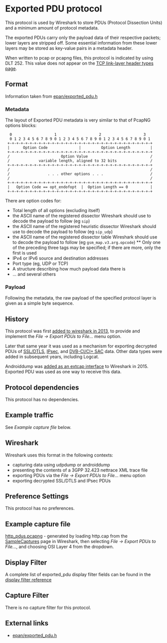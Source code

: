 # Exported PDU protocol

This protocol is used by Wireshark to store PDUs (Protocol Dissection Units) and a minimum amount of protocol metadata.

The exported PDUs carry only the payload data of their respective packets; lower layers are stripped off. Some essential information from these lower layers may be stored as key-value pairs in a metadata header.

When written to pcap or pcapng files, this protocol is indicated by using DLT 252. This value does not appear on the [TCP link-layer header types page](https://www.tcpdump.org/linktypes.html).

## Format

Information taken from [epan/exported_pdu.h](https://gitlab.com/wireshark/wireshark/-/blob/master/epan/exported_pdu.h)

### Metadata

The layout of Exported PDU metadata is very similar to that of PcapNG options blocks:

```
  0                   1                   2                   3
  0 1 2 3 4 5 6 7 8 9 0 1 2 3 4 5 6 7 8 9 0 1 2 3 4 5 6 7 8 9 0 1
 +-+-+-+-+-+-+-+-+-+-+-+-+-+-+-+-+-+-+-+-+-+-+-+-+-+-+-+-+-+-+-+-+
 |      Option Code              |         Option Length         |
 +-+-+-+-+-+-+-+-+-+-+-+-+-+-+-+-+-+-+-+-+-+-+-+-+-+-+-+-+-+-+-+-+
 /                       Option Value                            /
 /             variable length, aligned to 32 bits               /
 +-+-+-+-+-+-+-+-+-+-+-+-+-+-+-+-+-+-+-+-+-+-+-+-+-+-+-+-+-+-+-+-+
 /                                                               /
 /                 . . . other options . . .                     /
 /                                                               /
 +-+-+-+-+-+-+-+-+-+-+-+-+-+-+-+-+-+-+-+-+-+-+-+-+-+-+-+-+-+-+-+-+
 |   Option Code == opt_endofopt  |  Option Length == 0          |
 +-+-+-+-+-+-+-+-+-+-+-+-+-+-+-+-+-+-+-+-+-+-+-+-+-+-+-+-+-+-+-+-+
```

There are option codes for:

* Total length of all options (excluding itself)
* the ASCII name of the registered dissector Wireshark should use to decode the payload to follow (eg `sip`)
* the ASCII name of the registered heuristic dissector Wireshark should use to decode the payload to follow (eg `sip_udp`)
* the ASCII name of the registered dissector table Wireshark should use to decode the payload to follow (eg `gsm_map.v3.arg.opcode`)
** Only one of the preceding three tags may be specified; if there are more, only the first is used
* IPv4 or IPv6 source and destination addresses
* Port type (eg, UDP or TCP)
* A structure describing how much payload data there is
* ... and several others

### Payload

Following the metadata, the raw payload of the specified protocol layer is given as a simple byte sequence.

## History

This protocol was first [added to wireshark in 2013](https://gitlab.com/wireshark/wireshark/-/commit/44f48d046433107534dc0b622ceebdd607dd8785), to provide and implement the *File → Export PDUs to File...* menu option.

Later that same year it was used as a mechanism for exporting decrypted PDUs of [SSL/DTLS](https://gitlab.com/wireshark/wireshark/-/commit/458dcb7ea2271200494707361b06208daa160a47),  [IPsec](https://gitlab.com/wireshark/wireshark/-/commit/d09ffee44e0926d99318d52a775e4bcb3f9a73f4), and [DVB-CI/CI+ SAC](https://gitlab.com/wireshark/wireshark/-/commit/174fa28a3152efd151023c574cedb0f131bb3860) data. Other data types were added in subsequent years, including Logcat.

Androiddump was [added as an extcap interface](https://gitlab.com/wireshark/wireshark/-/commit/b99cf21c2546bc8260d50f17e60ab614092dac24) to Wireshark in 2015. Exported PDU was used as one way to receive this data.

## Protocol dependencies

This protocol has no dependencies.

## Example traffic

See *Example capture file* below.

## Wireshark

Wireshark uses this format in the following contexts:

* capturing data using udpdump or androiddump
* presenting the contents of a 3GPP 32.423 nettrace XML trace file
* exporting PDUs via the *File → Export PDUs to File...* menu option
* exporting decrypted SSL/DTLS and IPsec PDUs

## Preference Settings

This protocol has no preferences.

## Example capture file

[http_pdus.pcapng](uploads/38a3e5f0fb349d9a163e6dfa7ed0d4ef/http_pdus.pcapng) - generated by loading http.cap from the [SampleCaptures](SampleCaptures) page in Wireshark, then selecting *File → Export PDUs to File...*, and choosing OSI Layer 4 from the dropdown.

## Display Filter

A complete list of exported_pdu display filter fields can be found in the [display filter reference](http://www.wireshark.org/docs/dfref/e/exported_pdu.html)

## Capture Filter

There is no capture filter for this protocol.

## External links

  - [epan/exported_pdu.h](https://gitlab.com/wireshark/wireshark/-/blob/master/epan/exported_pdu.h)
